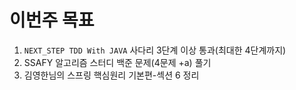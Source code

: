 # 이번주 목표          
1. `NEXT_STEP TDD With JAVA` 사다리 3단계 이상 통과(최대한 4단계까지)          
2. SSAFY 알고리즘 스터디 백준 문제(4문제 +a) 풀기         
3. 김영한님의 스프링 핵심원리 기본편-섹션 6 정리         
